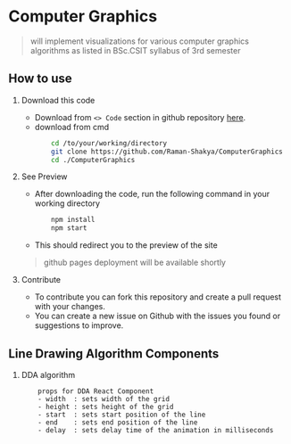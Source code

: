 # Computer Graphics

> will implement visualizations for various computer graphics algorithms as listed in BSc.CSIT syllabus of 3rd semester

## How to use
1. Download this code
    - Download from ```<> Code``` section in github repository [here](https://github.com/Raman-Shakya/ComputerGraphics).
    - download from cmd
        ```bash
            cd /to/your/working/directory
            git clone https://github.com/Raman-Shakya/ComputerGraphics
            cd ./ComputerGraphics
        ```

2. See Preview
    - After downloading the code, run the following command in your working directory
        ```bash
            npm install
            npm start
        ```
    - This should redirect you to the preview of the site
    > github pages deployment will be available shortly

3. Contribute
    - To contribute you can fork this repository and create a pull request with your changes.
    - You can create a new issue on Github with the issues you found or suggestions to improve.



## Line Drawing Algorithm Components
1. DDA algorithm
    ```
        props for DDA React Component
        - width  : sets width of the grid
        - height : sets height of the grid
        - start  : sets start position of the line
        - end    : sets end position of the line
        - delay  : sets delay time of the animation in milliseconds
    ```